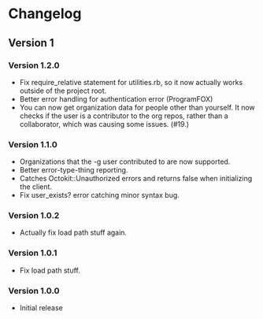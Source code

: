 # Changelog
## Version 1
### Version 1.2.0
* Fix require_relative statement for utilities.rb, so it now actually works outside of the project root.
* Better error handling for authentication error (ProgramFOX)
* You can now get organization data for people other than yourself. It now checks if the user is a contributor to the org repos, rather than a collaborator, which was causing some issues. (#19.)

### Version 1.1.0
* Organizations that the -g user contributed to are now supported.
* Better error-type-thing reporting.
* Catches Octokit::Unauthorized errors and returns false when initializing the client.
* Fix user_exists? error catching minor syntax bug.


### Version 1.0.2
* Actually fix load path stuff again.

### Version 1.0.1
* Fix load path stuff.

### Version 1.0.0
* Initial release
